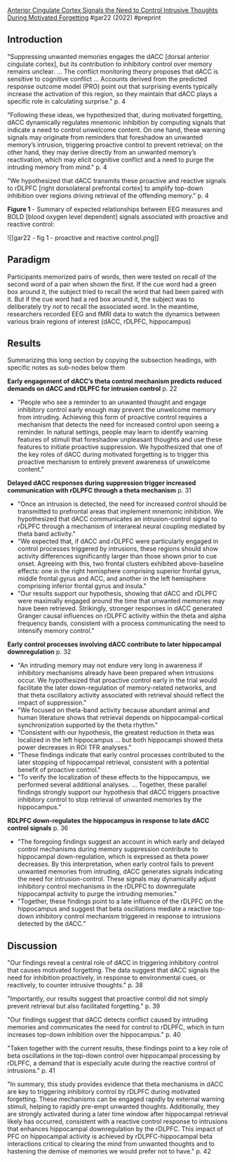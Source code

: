 [Anterior Cingulate Cortex Signals the Need to Control Intrusive Thoughts During Motivated Forgetting](https://doi.org/10.1523/JNEUROSCI.1711-21.2022) #gar22 (2022) #preprint

## Introduction

"Suppressing unwanted memories engages the dACC [dorsal anterior cingulate cortex], but its contribution to inhibitory control over memory remains unclear. ... The conflict monitoring theory proposes that dACC is sensitive to cognitive conflict ... Accounts derived from the predicted response outcome model (PRO) point out that surprising events typically increase the activation of this region, so they maintain that dACC plays a specific role in calculating surprise." p. 4

"Following these ideas, we hypothesized that, during motivated forgetting, dACC dynamically regulates mnemonic inhibition by computing signals that indicate a need to control unwelcome content. On one hand, these warning signals may originate from reminders that foreshadow an unwanted memory’s intrusion, triggering proactive control to prevent retrieval; on the other hand, they may derive directly from an unwanted memory’s reactivation, which may elicit cognitive conflict and a need to purge the intruding memory from mind." p. 4

"We hypothesized that dACC transmits these proactive and reactive signals to rDLPFC [right dorsolateral prefrontal cortex] to amplify top-down inhibition over regions driving retrieval of the offending memory." p. 4

**Figure 1** - Summary of expected relationships between EEG measures and BOLD [blood oxygen level dependent] signals associated with proactive and reactive control:

![[gar22 - fig 1 - proactive and reactive control.png]]


## Paradigm

Participants memorized pairs of words, then were tested on recall of the second word of a pair when shown the first. If the cue word had a green box around it, the subject tried to recall the word that had been paired with it. But if the cue word had a red box around it, the subject was to deliberately try *not* to recall the associated word. In the meantime, researchers recorded EEG and fMRI data to watch the dynamics between various brain regions of interest (dACC, rDLPFC, hippocampus)


## Results

Summarizing this long section by copying the subsection headings, with specific notes as sub-nodes below them

**Early engagement of dACC’s theta control mechanism predicts reduced demands on dACC and rDLPFC for intrusion control** p. 22
- "People who see a reminder to an unwanted thought and engage inhibitory control early enough may prevent the unwelcome memory from intruding. Achieving this form of proactive control requires a mechanism that detects the need for increased control upon seeing a reminder. In natural settings, people may learn to identify warning features of stimuli that foreshadow unpleasant thoughts and use these features to initiate proactive suppression. We hypothesized that one of the key roles of dACC during motivated forgetting is to trigger this proactive mechanism to entirely prevent awareness of unwelcome content."

**Delayed dACC responses during suppression trigger increased communication with rDLPFC through a theta mechanism** p. 31
- "Once an intrusion is detected, the need for increased control should be transmitted to prefrontal areas that implement mnemonic inhibition. We hypothesized that dACC communicates an intrusion-control signal to rDLPFC through a mechanism of interareal neural coupling mediated by theta band activity."
- "We expected that, if dACC and rDLPFC were particularly engaged in control processes triggered by intrusions, these regions should show activity differences significantly larger than those shown prior to cue onset. Agreeing with this, two frontal clusters exhibited above-baseline effects: one in the right hemisphere comprising superior frontal gyrus, middle frontal gyrus and ACC, and another in the left hemisphere comprising inferior frontal gyrus and insula."
- "Our results support our hypothesis, showing that dACC and rDLPFC were maximally engaged around the time that unwanted memories may have been retrieved. Strikingly, stronger responses in dACC generated Granger causal influences on rDLPFC activity within the theta and alpha frequency bands, consistent with a process communicating the need to intensify memory control."

**Early control processes involving dACC contribute to later hippocampal downregulation** p. 32
- "An intruding memory may not endure very long in awareness if inhibitory mechanisms already have been prepared when intrusions occur. We hypothesized that proactive control early in the trial would facilitate the later down-regulation of memory-related networks, and that theta oscillatory activity associated with retrieval should reflect the impact of suppression."
- "We focused on theta-band activity because abundant animal and human literature shows that retrieval depends on hippocampal-cortical synchronization supported by the theta rhythm."
- "Consistent with our hypothesis, the greatest reduction in theta was localized in the left hippocampus ... but both hippocampi showed theta power decreases in ROI TFR analyses."
- "These findings indicate that early control processes contributed to the later stopping of hippocampal retrieval, consistent with a potential benefit of proactive control."
- "To verify the localization of these effects to the hippocampus, we performed several additional analyses. ... Together, these parallel findings strongly support our hypothesis that dACC triggers proactive inhibitory control to stop retrieval of unwanted memories by the hippocampus."

**RDLPFC down-regulates the hippocampus in response to late dACC control signals** p. 36
-  "The foregoing findings suggest an account in which early and delayed control mechanisms during memory suppression contribute to hippocampal down-regulation, which is expressed as theta power decreases. By this interpretation, when early control fails to prevent unwanted memories from intruding, dACC generates signals indicating the need for intrusion-control. These signals may dynamically adjust inhibitory control mechanisms in the rDLPFC to downregulate hippocampal activity to purge the intruding memories."
- "Together, these findings point to a late influence of the rDLPFC on the hippocampus and suggest that beta oscillations mediate a reactive top-down inhibitory control mechanism triggered in response to intrusions detected by the dACC."


## Discussion

"Our findings reveal a central role of dACC in triggering inhibitory control that causes motivated forgetting. The data suggest that dACC signals the need for inhibition proactively, in response to environmental cues, or reactively, to counter intrusive thoughts." p. 38

"Importantly, our results suggest that proactive control did not simply prevent retrieval but also facilitated forgetting." p. 39

"Our findings suggest that dACC detects conflict caused by intruding memories and communicates the need for control to rDLPFC, which in turn increases top-down inhibition over the hippocampus." p. 40

"Taken together with the current results, these findings point to a key role of beta oscillations in the top-down control over hippocampal processing by rDLPFC, a demand that is especially acute during the reactive control of intrusions." p. 41

"In summary, this study provides evidence that theta mechanisms in dACC are key to triggering inhibitory control by rDLPFC during motivated forgetting. These mechanisms can be engaged rapidly by external warning stimuli, helping to rapidly pre-empt unwanted thoughts. Additionally, they are strongly activated during a later time window after hippocampal retrieval likely has occurred, consistent with a reactive control response to intrusions that enhances hippocampal downregulation by the rDLPFC. This impact of PFC on hippocampal activity is achieved by rDLPFC-hippocampal beta interactions critical to clearing the mind from unwanted thoughts and to hastening the demise of memories we would prefer not to have." p. 42

